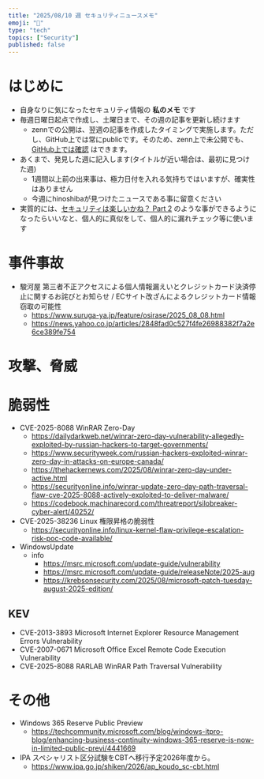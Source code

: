 ```yaml
---
title: "2025/08/10 週 セキュリティニュースメモ"
emoji: "🔖"
type: "tech"
topics: ["Security"]
published: false
---
```


# はじめに
* 自身なりに気になったセキュリティ情報の **私のメモ** です
* 毎週日曜日起点で作成し、土曜日まで、その週の記事を更新し続けます
    * zennでの公開は、翌週の記事を作成したタイミングで実施します。ただし、GitHub上では常にpublicです。そのため、zenn上で未公開でも、[GitHub上では確認](https://github.com/hinoshiba/zenn.dev/tree/main/articles) はできます。
* あくまで、発見した週に記入します(タイトルが近い場合は、最初に見つけた週)
    * 1週間以上前の出来事は、極力日付を入れる気持ちではいますが、確実性はありません
    * 今週にhinoshibaが見つけたニュースである事に留意ください
* 実質的には、[セキュリティは楽しいかね？ Part 2](https://negi.hatenablog.com/) のような事ができるようになったらいいなと、個人的に真似をして、個人的に漏れチェック等に使います

# 事件事故

* 駿河屋 第三者不正アクセスによる個人情報漏えいとクレジットカード決済停止に関するお詫びとお知らせ / ECサイト改ざんによるクレジットカード情報窃取の可能性
    * https://www.suruga-ya.jp/feature/osirase/2025_08_08.html
    * https://news.yahoo.co.jp/articles/2848fad0c527f4fe26988382f7a2e6ce389fe754

# 攻撃、脅威

# 脆弱性

* CVE-2025-8088 WinRAR Zero-Day
    * https://dailydarkweb.net/winrar-zero-day-vulnerability-allegedly-exploited-by-russian-hackers-to-target-governments/
    * https://www.securityweek.com/russian-hackers-exploited-winrar-zero-day-in-attacks-on-europe-canada/
    * https://thehackernews.com/2025/08/winrar-zero-day-under-active.html
    * https://securityonline.info/winrar-update-zero-day-path-traversal-flaw-cve-2025-8088-actively-exploited-to-deliver-malware/
    * https://codebook.machinarecord.com/threatreport/silobreaker-cyber-alert/40252/
* CVE-2025-38236 Linux 権限昇格の脆弱性
    * https://securityonline.info/linux-kernel-flaw-privilege-escalation-risk-poc-code-available/
* WindowsUpdate
    * info
        * https://msrc.microsoft.com/update-guide/vulnerability
        * https://msrc.microsoft.com/update-guide/releaseNote/2025-aug
        * https://krebsonsecurity.com/2025/08/microsoft-patch-tuesday-august-2025-edition/

## KEV
* CVE-2013-3893 Microsoft Internet Explorer Resource Management Errors Vulnerability
* CVE-2007-0671 Microsoft Office Excel Remote Code Execution Vulnerability
* CVE-2025-8088 RARLAB WinRAR Path Traversal Vulnerability

# その他

* Windows 365 Reserve Public Preview
    * https://techcommunity.microsoft.com/blog/windows-itpro-blog/enhancing-business-continuity-windows-365-reserve-is-now-in-limited-public-previ/4441669
* IPA スペシャリスト区分試験をCBTへ移行予定2026年度から。
    * https://www.ipa.go.jp/shiken/2026/ap_koudo_sc-cbt.html
